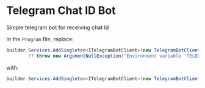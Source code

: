 # Telegram Chat ID Bot  

Simple telegram bot for receiving chat Id

In the `Program` file, replace:

```csharp
builder.Services.AddSingleton<ITelegramBotClient>(new TelegramBotClient(Environment.GetEnvironmentVariable("TELEGRAM_BOT_TOKEN")  
        ?? throw new ArgumentNullException("Environment variable 'TELEGRAM_BOT_TOKEN' is not set")));
```
with:

```csharp
builder.Services.AddSingleton<ITelegramBotClient>(new TelegramBotClient("YOUR_TOKEN"));
```
